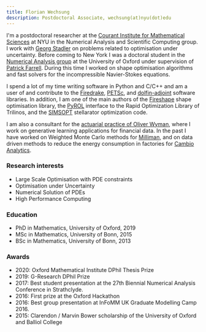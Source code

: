 ```yaml
---
title: Florian Wechsung
description: Postdoctoral Associate, wechsung(at)nyu(dot)edu
---
```


I'm a postdoctoral researcher at the [Courant Institute for Mathematical Sciences](https://cims.nyu.edu) at NYU in the Numerical Analysis and Scientific Computing group.
I work with [Georg Stadler](https://math.nyu.edu/~stadler/) on problems related to optimisation under uncertainty.
Before coming to New York I was a doctoral student in the [Numerical Analysis group](http://www.maths.ox.ac.uk/groups/numerical-analysis) at the University of Oxford under supervision of [Patrick Farrell](http://www.pefarrell.org).
During this time I worked on shape optimisation algorithms and fast solvers for the incompressible Navier-Stokes equations.

I spend a lot of my time writing software in Python and C/C++ and am a user of and contribute to the [Firedrake](https://firedrakeproject.org), [PETSc](https://www.mcs.anl.gov/petsc/), and [dolfin-adjoint](http://www.dolfin-adjoint.org/en/latest/) software libraries.
In addition, I am one of the main authors of the [Fireshape](https://github.com/fireshape/fireshape) shape optimisation library, the [PyROL](https://bitbucket.org/pyrol/pyrol/src/master/) interface to the Rapid Optimization Library of Trilinos, and the [SIMSOPT](https://github.com/hiddenSymmetries/simsopt) stellarator optimization code.

I am also a consultant for the [actuarial practice of Oliver Wyman](https://www.oliverwyman.de/our-expertise/capabilities/actuarial.html), where I work on generative learning applications for financial data.
In the past I have worked on Weighted Monte Carlo methods for [Milliman](https://de.milliman.com/), and on data driven methods to reduce the energy consumption in factories for [Cambio Analytics](https://cambio-analytics.com).


### Research interests

- Large Scale Optimisation with PDE constraints
- Optimisation under Uncertainty
- Numerical Solution of PDEs
- High Performance Computing

### Education

- PhD in Mathematics, University of Oxford, 2019
- MSc in Mathematics, University of Bonn, 2015
- BSc in Mathematics, University of Bonn, 2013

### Awards

- 2020: Oxford Mathematical Institute DPhil Thesis Prize
- 2019: G-Research DPhil Prize
- 2017: Best student presentation at the 27th Biennial Numerical Analysis Conference in Strathclyde.
- 2016: First prize at the Oxford Hackathon
- 2016: Best group presentation at InFoMM UK Graduate Modelling Camp 2016.
- 2015: Clarendon / Marvin Bower scholarship of the University of Oxford and Balliol College
